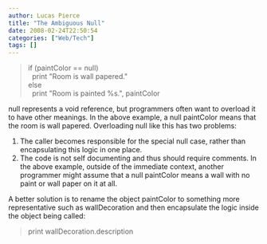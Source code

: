 ```yaml
---
author: Lucas Pierce
title: "The Ambiguous Null"
date: 2008-02-24T22:50:54
categories: ["Web/Tech"]
tags: []
---
```


> if (paintColor == null)  
>   print "Room is wall papered."  
> else  
>   print "Room is painted %s.", paintColor

null represents a void reference, but programmers often want to overload it to have other meanings. In the above example, a null paintColor means that the room is wall papered. Overloading null like this has two problems:

1. The caller becomes responsible for the special null case, rather than encapsulating this logic in one place.
2. The code is not self documenting and thus should require comments. In the above example, outside of the immediate context, another programmer might assume that a null paintColor means a wall with no paint or wall paper on it at all.

A better solution is to rename the object paintColor to something more representative such as wallDecoration and then encapsulate the logic inside the object being called:

> print wallDecoration.description